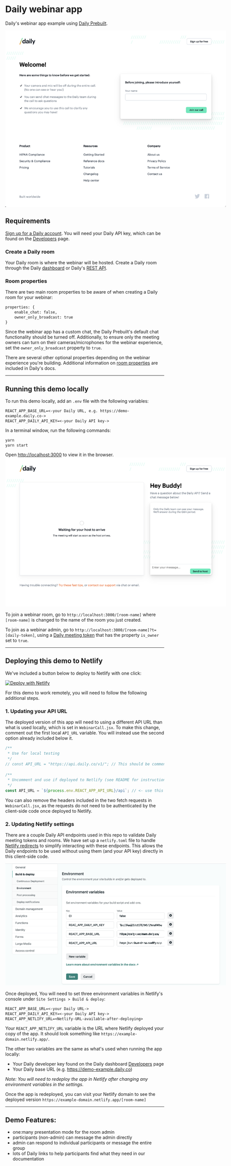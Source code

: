# Daily webinar app

Daily's webinar app example using [Daily Prebuilt](https://www.daily.co/prebuilt).

<img src="./webinar1.png" style="max-width:700px;" alt="Webinar app screenshot">

## Requirements

[Sign up for a Daily account](https://dashboard.daily.co/signup). You will need your Daily API key, which can be found on the [Developers](https://dashboard.daily.co/developers) page.

### Create a Daily room

Your Daily room is where the webinar will be hosted. Create a Daily room through the Daily [dashboard](https://dashboard.daily.co/rooms/create) or Daily's [REST API](https://docs.daily.co/reference#create-room).

### Room properties

There are two main room properties to be aware of when creating a Daily room for your webinar:

```
properties: {
    enable_chat: false,
    owner_only_broadcast: true
}
```

Since the webinar app has a custom chat, the Daily Prebuilt's default chat functionality should be turned off. Additionally, to ensure only the meeting owners can turn on their cameras/microphones for the webinar experience, set the `owner_only_broadcast` property to `true`.

There are several other optional properties depending on the webinar experience you're building. Additional information on [room properties](https://docs.daily.co/reference#create-room) are included in Daily's docs.

---

## Running this demo locally

To run this demo locally, add an `.env` file with the following variables:

```
REACT_APP_BASE_URL=<-your Daily URL, e.g. https://demo-example.daily.co->
REACT_APP_DAILY_API_KEY=<-your Daily API key->
```

In a terminal window, run the following commands:

```
yarn
yarn start
```

Open [http://localhost:3000](http://localhost:3000) to view it in the browser.
<img src="./webinar2.png" style="max-width:700px;" alt="In-call webinar app screenshot">

To join a webinar room, go to `http://localhost:3000/[room-name]` where `[room-name]` is changed to the name of the room you just created.

To join as a webinar admin, go to `http://localhost:3000/[room-name]?t=[daily-token]`, using a [Daily meeting token](https://docs.daily.co/reference#create-meeting-token) that has the property `is_owner` set to `true`.

---

## Deploying this demo to Netlify

We've included a button below to deploy to Netlify with one click:

[![Deploy with Netlify](https://www.netlify.com/img/deploy/button.svg)](https://app.netlify.com/start/deploy?repository=https://github.com/daily-demos/webinar)

For this demo to work remotely, you will need to follow the following additional steps.

### 1. Updating your API URL

The deployed version of this app will need to using a different API URL than what is used locally, which is set in `WebinarCall.jsx`. To make this change, comment out the first local `API_URL` variable. You will instead use the second option already included below it.

```javascript
/**
 * Use for local testing
 */
// const API_URL = "https://api.daily.co/v1/"; // This should be commented out or removed

/**
 * Uncomment and use if deployed to Netlify (see README for instructions)
 */
const API_URL = `${process.env.REACT_APP_API_URL}/api`; // <- use this API_URL instead
```

You can also remove the headers included in the two fetch requests in `WebinarCall.jsx`, as the requests do not need to be authenticated by the client-side code once deployed to Netlify.

### 2. Updating Netlify settings

There are a couple Daily API endpoints used in this repo to validate Daily meeting tokens and rooms. We have set up a `netlify.toml` file to handle [Netlify redirects](https://docs.netlify.com/configure-builds/file-based-configuration/#redirects) to simplify interacting with these endpoints. This allows the Daily endpoints to be used without using them (and your API key) directly in this client-side code.

<img src="./netlify.png" style="max-width:700px;" alt="Netlify console screenshot">

Once deployed, You will need to set three environment variables in Netlify's console under `Site Settings > Build & deploy`:

```
REACT_APP_BASE_URL=<-your Daily URL->
REACT_APP_DAILY_API_KEY=<-your Daily API key->
REACT_APP_NETLIFY_URL=<Netlify-URL-available-after-deploying>
```

Your `REACT_APP_NETLIFY_URL` variable is the URL where Netlify deployed your copy of the app. It should look something like `https://example-domain.netlify.app/`.

The other two variables are the same as what's used when running the app locally:

- Your Daily developer key found on the Daily dashboard [Developers](https://dashboard.daily.co/developers) page
- Your Daily base URL (e.g. https://demo-example.daily.co)

_Note: You will need to redeploy the app in Netlify after changing any environment variables in the settings._

Once the app is redeployed, you can visit your Netlify domain to see the deployed version `https://example-domain.netlify.app/[room-name]`

---

## Demo Features:

- one:many presentation mode for the room admin
- participants (non-admin) can message the admin directly
- admin can respond to individual participants or message the entire group
- lots of Daily links to help participants find what they need in our documentation
